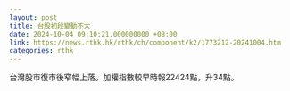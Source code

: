 ```yaml
---
layout: post
title: 台股初段變動不大
date: 2024-10-04 09:10:21.000000000 +08:00
link: https://news.rthk.hk/rthk/ch/component/k2/1773212-20241004.htm
categories: rthk
---
```


台灣股市復市後窄幅上落。加權指數較早時報22424點，升34點。
